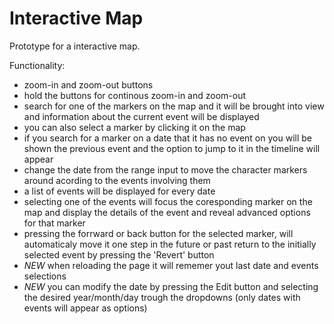 # Interactive Map

Prototype for a interactive map.

Functionality:

 - zoom-in and zoom-out buttons
 - hold the buttons for continous zoom-in and zoom-out
 - search for one of the markers on the map and it will be brought into view and information about the current event will be displayed
 - you can also select a marker by clicking it on the map
 - if you search for a marker on a date that it has no event on you will be shown the previous event and the option to jump to it in the timeline will appear
 - change the date from the range input to move the character markers around acording to the events involving them
 - a list of events will be displayed for every date
 - selecting one of the events will focus the coresponding marker on the map and display the details of the event and reveal advanced options for that marker
 - pressing the forrward or back button for the selected marker, will automaticaly move it one step in the future or past
 return to the initially selected event by pressing the 'Revert' button
 - *NEW* when reloading the page it will rememer yout last date and events selections 
 - *NEW* you can modify the date by pressing the Edit button and selecting the desired year/month/day trough the dropdowns (only dates with events will appear as options)
